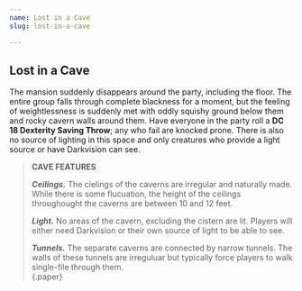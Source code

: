 ```yaml
---
name: Lost in a Cave
slug: lost-in-a-cave

---
```


## Lost in a Cave

The mansion suddenly disappears around the party, including the floor. The entire group falls through complete blackness for a moment, but the feeling of weightlessness is suddenly met with oddly squishy ground below them and rocky cavern walls around them. Have everyone in the party roll a **DC 18 Dexterity Saving Throw**; any who fail are knocked prone. There is also no source of lighting in this space and only creatures who provide a light source or have Darkvision can see. 

> 
> **CAVE FEATURES**
> 
> ***Ceilings.*** The cielings of the caverns are irregular and naturally made. While there is some flucuation, the height of the ceilings throughought the caverns are between 10 and 12 feet. 
> 
> ***Light.*** No areas of the cavern, excluding the cistern are lit. Players will either need Darkvision or their own source of light to be able to see. 
> 
> ***Tunnels.*** The separate caverns are connected by narrow tunnels. The walls of these tunnels are irreguluar but typically force players to walk single-file through them.  
{.paper}

